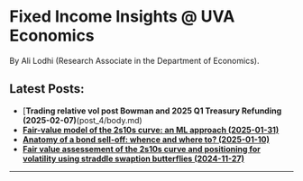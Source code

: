 

<h1>Fixed Income Insights @ UVA Economics</h1>


By Ali Lodhi (Research Associate in the Department of Economics).

## Latest Posts:

- [**Trading relative vol post Bowman and 2025 Q1 Treasury Refunding (2025-02-07)**(post_4/body.md)
- [**Fair-value model of the 2s10s curve: an ML approach (2025-01-31)**](post_3/body.md)
- [**Anatomy of a bond sell-off: whence and where to? (2025-01-10)**](post_2/body.md)
- [**Fair value assessement of the 2s10s curve and positioning for volatility using straddle swaption butterflies (2024-11-27)**](post_1/body.md)
  




---

